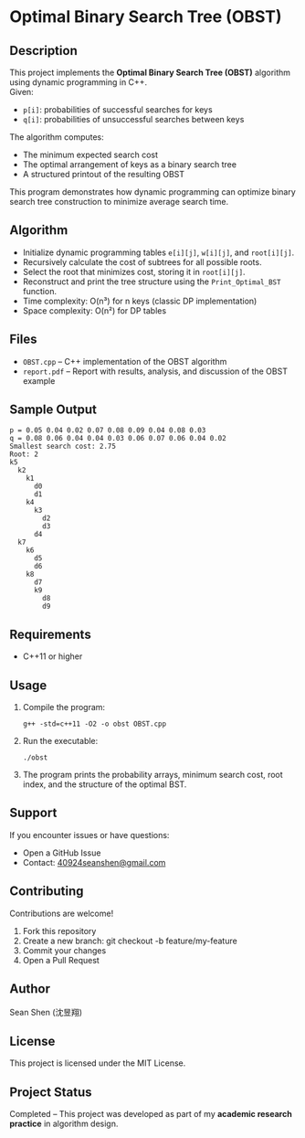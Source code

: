 # Optimal Binary Search Tree (OBST)

## Description
This project implements the **Optimal Binary Search Tree (OBST)** algorithm using dynamic programming in C++.  
Given:
- `p[i]`: probabilities of successful searches for keys
- `q[i]`: probabilities of unsuccessful searches between keys  

The algorithm computes:
- The minimum expected search cost  
- The optimal arrangement of keys as a binary search tree  
- A structured printout of the resulting OBST  

This program demonstrates how dynamic programming can optimize binary search tree construction to minimize average search time.

## Algorithm
- Initialize dynamic programming tables `e[i][j]`, `w[i][j]`, and `root[i][j]`.  
- Recursively calculate the cost of subtrees for all possible roots.  
- Select the root that minimizes cost, storing it in `root[i][j]`.  
- Reconstruct and print the tree structure using the `Print_Optimal_BST` function.
- Time complexity: O(n³) for n keys (classic DP implementation)
- Space complexity: O(n²) for DP tables

## Files
- `OBST.cpp` – C++ implementation of the OBST algorithm
- `report.pdf` – Report with results, analysis, and discussion of the OBST example

## Sample Output
```
p = 0.05 0.04 0.02 0.07 0.08 0.09 0.04 0.08 0.03
q = 0.08 0.06 0.04 0.04 0.03 0.06 0.07 0.06 0.04 0.02
Smallest search cost: 2.75
Root: 2
k5
  k2  
    k1    
      d0      
      d1      
    k4    
      k3     
        d2        
        d3        
      d4   
  k7
    k6
      d5 
      d6 
    k8
      d7
      k9
        d8   
        d9
```

## Requirements
- C++11 or higher

## Usage
1. Compile the program:
   ```
   g++ -std=c++11 -O2 -o obst OBST.cpp
   ```
2. Run the executable:
   ```
   ./obst
   ```
3. The program prints the probability arrays, minimum search cost, root index, and the structure of the optimal BST.

## Support
If you encounter issues or have questions:
- Open a GitHub Issue
- Contact: 40924seanshen@gmail.com

## Contributing
Contributions are welcome!

1. Fork this repository
2. Create a new branch: git checkout -b feature/my-feature
3. Commit your changes
4. Open a Pull Request

## Author
Sean Shen (沈昱翔)

## License
This project is licensed under the MIT License.

## Project Status
Completed – This project was developed as part of my **academic research practice** in algorithm design.
